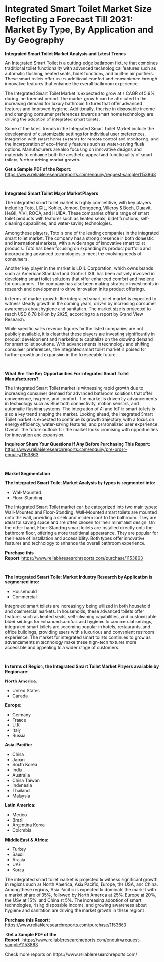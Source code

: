 <p><h1>Integrated Smart Toilet Market Size Reflecting a Forecast Till 2031: Market By Type, By Application and By Geography</h1></p><p><strong>Integrated Smart Toilet Market Analysis and Latest Trends</strong></p>
<p><p>An Integrated Smart Toilet is a cutting-edge bathroom fixture that combines traditional toilet functionality with advanced technological features such as automatic flushing, heated seats, bidet functions, and built-in air purifiers. These smart toilets offer users additional comfort and convenience through innovative features that enhance the overall bathroom experience.</p><p>The Integrated Smart Toilet Market is expected to grow at a CAGR of 5.9% during the forecast period. The market growth can be attributed to the increasing demand for luxury bathroom fixtures that offer advanced features and improved hygiene. Additionally, the rise in disposable income and changing consumer preferences towards smart home technology are driving the adoption of integrated smart toilets.</p><p>Some of the latest trends in the Integrated Smart Toilet Market include the development of customizable settings for individual user preferences, integration with smart home systems for remote control and monitoring, and the incorporation of eco-friendly features such as water-saving flush options. Manufacturers are also focusing on innovative designs and materials to enhance both the aesthetic appeal and functionality of smart toilets, further driving market growth.</p></p>
<p><strong>Get a Sample PDF of the Report:&nbsp;</strong> <a href="https://www.reliableresearchreports.com/enquiry/request-sample/1153863">https://www.reliableresearchreports.com/enquiry/request-sample/1153863</a></p>
<p>&nbsp;</p>
<p><strong>Integrated Smart Toilet Major Market Players</strong></p>
<p><p>The integrated smart toilet market is highly competitive, with key players including Toto, LIXIL, Kohler, Jomoo, Dongpeng, Villeroy & Boch, Duravit, HeGII, ViVi, ROCA, and HUIDA. These companies offer a range of smart toilet products with features such as heated seats, bidet functions, self-cleaning capabilities, and water-saving technologies.</p><p>Among these players, Toto is one of the leading companies in the integrated smart toilet market. The company has a strong presence in both domestic and international markets, with a wide range of innovative smart toilet products. Toto has been focusing on expanding its product portfolio and incorporating advanced technologies to meet the evolving needs of consumers.</p><p>Another key player in the market is LIXIL Corporation, which owns brands such as American Standard and Grohe. LIXIL has been actively involved in developing smart toilet solutions that offer enhanced comfort and hygiene for consumers. The company has also been making strategic investments in research and development to drive innovation in its product offerings.</p><p>In terms of market growth, the integrated smart toilet market is expected to witness steady growth in the coming years, driven by increasing consumer awareness about hygiene and sanitation. The market size is projected to reach USD 6.78 billion by 2025, according to a report by Grand View Research.</p><p>While specific sales revenue figures for the listed companies are not publicly available, it is clear that these players are investing significantly in product development and marketing to capitalize on the growing demand for smart toilet solutions. With advancements in technology and shifting consumer preferences, the integrated smart toilet market is poised for further growth and expansion in the foreseeable future.</p></p>
<p>&nbsp;</p>
<p><strong>What Are The Key Opportunities For Integrated Smart Toilet Manufacturers?</strong></p>
<p><p>The Integrated Smart Toilet market is witnessing rapid growth due to increasing consumer demand for advanced bathroom solutions that offer convenience, hygiene, and comfort. The market is driven by advancements in technology such as Bluetooth connectivity, motion sensors, and automatic flushing systems. The integration of AI and IoT in smart toilets is also a key trend shaping the market. Looking ahead, the Integrated Smart Toilet market is expected to continue its growth trajectory, with a focus on energy efficiency, water-saving features, and personalized user experience. Overall, the future outlook for the market looks promising with opportunities for innovation and expansion.</p></p>
<p><strong>Inquire or Share Your Questions If Any Before Purchasing This Report:</strong> <a href="https://www.reliableresearchreports.com/enquiry/pre-order-enquiry/1153863">https://www.reliableresearchreports.com/enquiry/pre-order-enquiry/1153863</a></p>
<p>&nbsp;</p>
<p><strong>Market Segmentation</strong></p>
<p><strong>The Integrated Smart Toilet Market Analysis by types is segmented into:</strong></p>
<p><ul><li>Wall-Mounted</li><li>Floor-Standing</li></ul></p>
<p><p>The Integrated Smart Toilet market can be categorized into two main types: Wall-Mounted and Floor-Standing. Wall-Mounted smart toilets are mounted onto the wall, providing a sleek and modern look to the bathroom. They are ideal for saving space and are often chosen for their minimalist design. On the other hand, Floor-Standing smart toilets are installed directly onto the bathroom floor, offering a more traditional appearance. They are popular for their ease of installation and accessibility. Both types offer innovative features and technology to enhance the overall bathroom experience.</p></p>
<p><strong>Purchase this Report:&nbsp;</strong><a href="https://www.reliableresearchreports.com/purchase/1153863">https://www.reliableresearchreports.com/purchase/1153863</a></p>
<p>&nbsp;</p>
<p><strong>The Integrated Smart Toilet Market Industry Research by Application is segmented into:</strong></p>
<p><ul><li>Househould</li><li>Commercial</li></ul></p>
<p><p>Integrated smart toilets are increasingly being utilized in both household and commercial markets. In households, these advanced toilets offer features such as heated seats, self-cleaning capabilities, and customizable bidet settings for enhanced comfort and hygiene. In commercial settings, integrated smart toilets are becoming popular in hotels, restaurants, and office buildings, providing users with a luxurious and convenient restroom experience. The market for integrated smart toilets continues to grow as advancements in technology make these high-tech fixtures more accessible and appealing to a wider range of customers.</p></p>
<p>&nbsp;</p>
<p><strong>In terms of Region, the Integrated Smart Toilet Market Players available by Region are:</strong></p>
<p>
    <p> <strong> North America: </strong>
        <ul>
            <li>United States</li>
            <li>Canada</li>
        </ul>
        </p> 
    <p> <strong> Europe: </strong>
        <ul>
            <li>Germany</li>
            <li>France</li>
            <li>U.K.</li>
            <li>Italy</li>
            <li>Russia</li>
        </ul>
        </p> 
    <p> <strong> Asia-Pacific: </strong>
        <ul>
            <li>China</li>
            <li>Japan</li>
            <li>South Korea</li>
            <li>India</li>
            <li>Australia</li>
            <li>China Taiwan</li>
            <li>Indonesia</li>
            <li>Thailand</li>
            <li>Malaysia</li>
        </ul>
        </p> 
    <p> <strong> Latin America: </strong>
        <ul>
            <li>Mexico</li>
            <li>Brazil</li>
            <li>Argentina Korea</li>
            <li>Colombia</li>
        </ul>
        </p> 
    <p> <strong> Middle East & Africa: </strong>
        <ul>
            <li>Turkey</li>
            <li>Saudi</li>
            <li>Arabia</li>
            <li>UAE</li>
            <li>Korea</li>
        </ul>
    </p>
    </p>
<p><p>The integrated smart toilet market is projected to witness significant growth in regions such as North America, Asia Pacific, Europe, the USA, and China. Among these regions, Asia Pacific is expected to dominate the market with a market share of 35%, followed by North America at 25%, Europe at 20%, the USA at 15%, and China at 5%. The increasing adoption of smart technologies, rising disposable income, and growing awareness about hygiene and sanitation are driving the market growth in these regions.</p></p>
<p><strong>Purchase this Report: </strong><a href="https://www.reliableresearchreports.com/purchase/1153863">https://www.reliableresearchreports.com/purchase/1153863</a></p>
<p>&nbsp;<strong>Get a Sample PDF of the Report:&nbsp;&nbsp;</strong><a href="https://www.reliableresearchreports.com/enquiry/request-sample/1153863">https://www.reliableresearchreports.com/enquiry/request-sample/1153863</a></p>
<p><strong></strong></p>
<p>Check more reports on https://www.reliableresearchreports.com/</p>